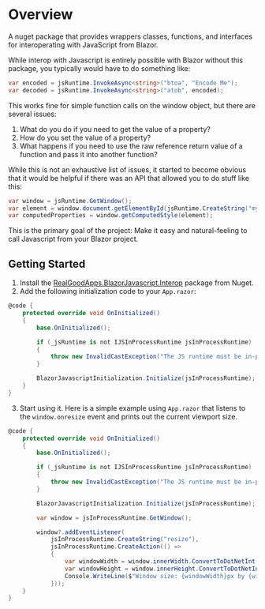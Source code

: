 # Overview

A nuget package that provides wrappers classes, functions, and interfaces for interoperating with JavaScript from Blazor.

While interop with Javascript is entirely possible with Blazor without this package, you typically would have to do something like:
```csharp
var encoded = jsRuntime.InvokeAsync<string>("btoa", "Encode Me");
var decoded = jsRuntime.InvokeAsync<string>("atob", encoded);
```

This works fine for simple function calls on the window object, but there are several issues:
1) What do you do if you need to get the value of a property?
2) How do you set the value of a property?
3) What happens if you need to use the raw reference return value of a function and pass it into another function?

While this is not an exhaustive list of issues, it started to become obvious that it would be helpful if there was an API that allowed you to do stuff like this:

```csharp
var window = jsRuntime.GetWindow();
var element = window.document.getElementById(jsRuntime.CreateString("myCoolElement"));
var computedProperties = window.getComputedStyle(element);
```

This is the primary goal of the project: Make it easy and natural-feeling to call Javascript from your Blazor project.

## Getting Started

1) Install the [RealGoodApps.BlazorJavascript.Interop](https://www.nuget.org/packages/RealGoodApps.BlazorJavascript.Interop) package from Nuget.
2) Add the following initialization code to your `App.razor`:

```csharp
@code {
    protected override void OnInitialized()
    {
        base.OnInitialized();

        if (_jsRuntime is not IJSInProcessRuntime jsInProcessRuntime)
        {
            throw new InvalidCastException("The JS runtime must be in-process.");
        }

        BlazorJavascriptInitialization.Initialize(jsInProcessRuntime);
    }
}
```

3) Start using it. Here is a simple example using `App.razor` that listens to the `window.onresize` event and prints out the current viewport size.

```csharp
@code {
    protected override void OnInitialized()
    {
        base.OnInitialized();

        if (_jsRuntime is not IJSInProcessRuntime jsInProcessRuntime)
        {
            throw new InvalidCastException("The JS runtime must be in-process.");
        }

        BlazorJavascriptInitialization.Initialize(jsInProcessRuntime);

        var window = jsInProcessRuntime.GetWindow();

        window?.addEventListener(
            jsInProcessRuntime.CreateString("resize"),
            jsInProcessRuntime.CreateAction(() =>
            {
                var windowWidth = window.innerWidth.ConvertToDotNetInt();
                var windowHeight = window.innerHeight.ConvertToDotNetInt();
                Console.WriteLine($"Window size: {windowWidth}px by {windowHeight}px");
            }));
    }
}
```